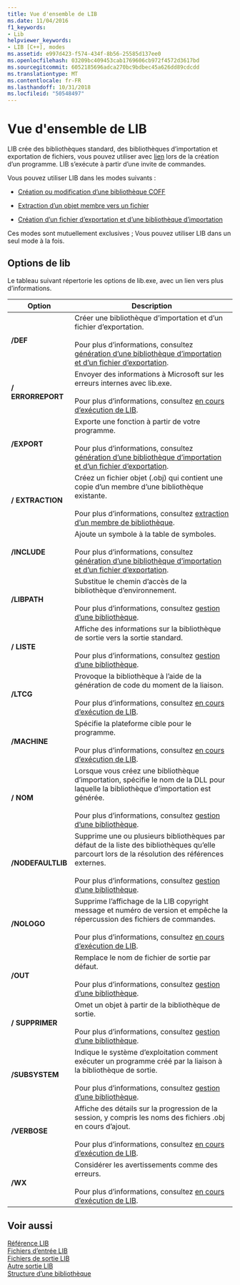 ```yaml
---
title: Vue d'ensemble de LIB
ms.date: 11/04/2016
f1_keywords:
- Lib
helpviewer_keywords:
- LIB [C++], modes
ms.assetid: e997d423-f574-434f-8b56-25585d137ee0
ms.openlocfilehash: 03209bc409453cab1769606cb972f4572d3617bd
ms.sourcegitcommit: 6052185696adca270bc9bdbec45a626dd89cdcdd
ms.translationtype: MT
ms.contentlocale: fr-FR
ms.lasthandoff: 10/31/2018
ms.locfileid: "50548497"
---
```

# <a name="overview-of-lib"></a>Vue d'ensemble de LIB

LIB crée des bibliothèques standard, des bibliothèques d’importation et exportation de fichiers, vous pouvez utiliser avec [lien](../../build/reference/linker-options.md) lors de la création d’un programme. LIB s’exécute à partir d’une invite de commandes.

Vous pouvez utiliser LIB dans les modes suivants :

- [Création ou modification d’une bibliothèque COFF](../../build/reference/managing-a-library.md)

- [Extraction d’un objet membre vers un fichier](../../build/reference/extracting-a-library-member.md)

- [Création d’un fichier d’exportation et d’une bibliothèque d’importation](../../build/reference/working-with-import-libraries-and-export-files.md)

Ces modes sont mutuellement exclusives ; Vous pouvez utiliser LIB dans un seul mode à la fois.

## <a name="lib-options"></a>Options de lib

Le tableau suivant répertorie les options de lib.exe, avec un lien vers plus d’informations.

|Option|Description|
|-|-|
|**/DEF**|Créer une bibliothèque d’importation et d’un fichier d’exportation.<br/><br/>Pour plus d’informations, consultez [génération d’une bibliothèque d’importation et d’un fichier d’exportation](../../build/reference/building-an-import-library-and-export-file.md).|
|**/ ERRORREPORT**|   Envoyer des informations à Microsoft sur les erreurs internes avec lib.exe.<br/><br/>Pour plus d’informations, consultez [en cours d’exécution de LIB](../../build/reference/running-lib.md).|
|**/EXPORT**|   Exporte une fonction à partir de votre programme.<br/><br/>Pour plus d’informations, consultez [génération d’une bibliothèque d’importation et d’un fichier d’exportation](../../build/reference/building-an-import-library-and-export-file.md).|
|**/ EXTRACTION**|   Créez un fichier objet (.obj) qui contient une copie d’un membre d’une bibliothèque existante.<br/><br/>Pour plus d’informations, consultez [extraction d’un membre de bibliothèque](../../build/reference/extracting-a-library-member.md).|
|**/INCLUDE**|   Ajoute un symbole à la table de symboles.<br/><br/>Pour plus d’informations, consultez [génération d’une bibliothèque d’importation et d’un fichier d’exportation](../../build/reference/building-an-import-library-and-export-file.md).|
|**/LIBPATH**|   Substitue le chemin d’accès de la bibliothèque d’environnement.<br/><br/>Pour plus d’informations, consultez [gestion d’une bibliothèque](../../build/reference/managing-a-library.md).|
|**/ LISTE**|   Affiche des informations sur la bibliothèque de sortie vers la sortie standard.<br/><br/>Pour plus d’informations, consultez [gestion d’une bibliothèque](../../build/reference/managing-a-library.md).|
|**/LTCG**|   Provoque la bibliothèque à l’aide de la génération de code du moment de la liaison.<br/><br/>Pour plus d’informations, consultez [en cours d’exécution de LIB](../../build/reference/running-lib.md).|
|**/MACHINE**|   Spécifie la plateforme cible pour le programme.<br/><br/>Pour plus d’informations, consultez [en cours d’exécution de LIB](../../build/reference/running-lib.md).|
|**/ NOM**|   Lorsque vous créez une bibliothèque d’importation, spécifie le nom de la DLL pour laquelle la bibliothèque d’importation est générée.<br/><br/>Pour plus d’informations, consultez [gestion d’une bibliothèque](../../build/reference/managing-a-library.md).|
|**/NODEFAULTLIB**|   Supprime une ou plusieurs bibliothèques par défaut de la liste des bibliothèques qu’elle parcourt lors de la résolution des références externes.<br/><br/>Pour plus d’informations, consultez [gestion d’une bibliothèque](../../build/reference/managing-a-library.md).|
|**/NOLOGO**|   Supprime l’affichage de la LIB copyright message et numéro de version et empêche la répercussion des fichiers de commandes.<br/><br/>Pour plus d’informations, consultez [en cours d’exécution de LIB](../../build/reference/running-lib.md).|
|**/OUT**|   Remplace le nom de fichier de sortie par défaut.<br/><br/>Pour plus d’informations, consultez [gestion d’une bibliothèque](../../build/reference/managing-a-library.md).|
|**/ SUPPRIMER**|   Omet un objet à partir de la bibliothèque de sortie.<br/><br/>Pour plus d’informations, consultez [gestion d’une bibliothèque](../../build/reference/managing-a-library.md).|
|**/SUBSYSTEM**|   Indique le système d’exploitation comment exécuter un programme créé par la liaison à la bibliothèque de sortie.<br/><br/>Pour plus d’informations, consultez [gestion d’une bibliothèque](../../build/reference/managing-a-library.md).|
|**/VERBOSE**|   Affiche des détails sur la progression de la session, y compris les noms des fichiers .obj en cours d’ajout.<br/><br/>Pour plus d’informations, consultez [en cours d’exécution de LIB](../../build/reference/running-lib.md).|
|**/WX**|   Considérer les avertissements comme des erreurs.<br/><br/>Pour plus d’informations, consultez [en cours d’exécution de LIB](../../build/reference/running-lib.md).|

## <a name="see-also"></a>Voir aussi

[Référence LIB](../../build/reference/lib-reference.md)<br/>
[Fichiers d’entrée LIB](../../build/reference/lib-input-files.md)<br/>
[Fichiers de sortie LIB](../../build/reference/lib-output-files.md)<br/>
[Autre sortie LIB](../../build/reference/other-lib-output.md)<br/>
[Structure d’une bibliothèque](../../build/reference/structure-of-a-library.md)